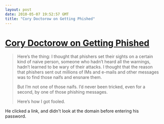 ```yaml
---
layout: post
date: 2010-05-07 19:52:57 GMT
title: "Cory Doctorow on Getting Phished"
---
```

# [Cory Doctorow on Getting Phished](http://www.locusmag.com/Perspectives/2010/05/cory-doctorow-persistence-pays-parasites/)

> Here’s the thing: I thought that phishers set their sights on a certain kind of naive person, someone who hadn’t heard all the warnings, hadn’t learned to be wary of their attacks. I thought that the reason that phishers sent out millions of IMs and e-mails and other messages was to find those naifs and ensnare them.
> 
> But I’m not one of those naifs. I’d never been tricked, even for a second, by one of those phishing messages.
> 
> Here’s how I got fooled.

He clicked a link, and didn't look at the domain before entering his password.